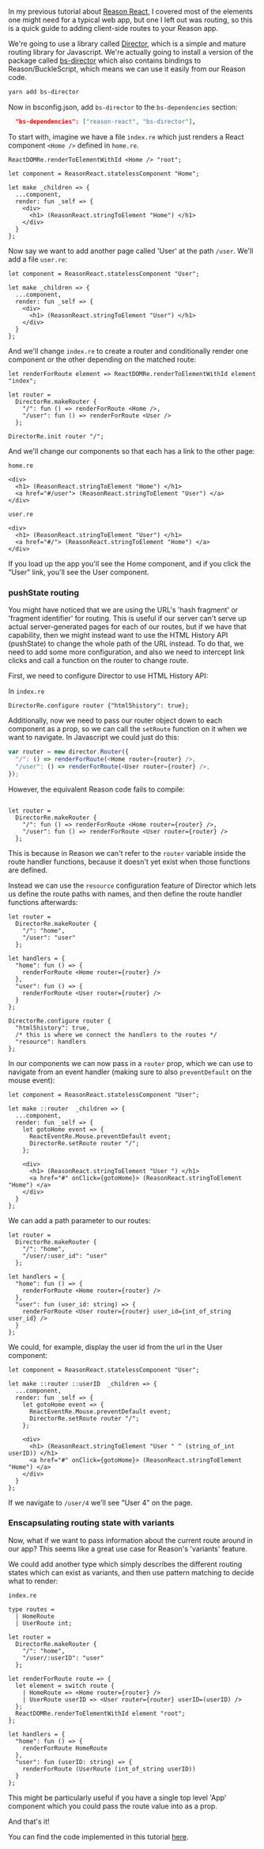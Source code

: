 In my previous tutorial about [Reason React](https://reasonml.github.io/reason-react/), I covered most of the elements one might need for a typical web app, but one I left out was routing, so this is a quick guide to adding client-side routes to your Reason app.

We're going to use a library called [Director](https://github.com/flatiron/director), which is a simple and mature routing library for Javascript. We're actually going to install a version of the package called [bs-director](https://github.com/BuckleTypes/bs-director) which also contains bindings to Reason/BuckleScript, which means we can use it easily from our Reason code.

```bash
yarn add bs-director
```

Now in bsconfig.json, add `bs-director` to the `bs-dependencies` section:

```json
  "bs-dependencies": ["reason-react", "bs-director"],
```

To start with, imagine we have a file `index.re` which just renders a React component `<Home />` defined in `home.re`.

```reason
ReactDOMRe.renderToElementWithId <Home /> "root";
```

```reason
let component = ReasonReact.statelessComponent "Home";

let make _children => {
  ...component,
  render: fun _self => {
    <div>
      <h1> (ReasonReact.stringToElement "Home") </h1>
    </div>
  }
};
```

Now say we want to add another page called 'User' at the path `/user`. We'll add a file `user.re`:

```reason
let component = ReasonReact.statelessComponent "User";

let make _children => {
  ...component,
  render: fun _self => {
    <div>
      <h1> (ReasonReact.stringToElement "User") </h1>
    </div>
  }
};
```

And we'll change `index.re` to create a router and conditionally render one component or the other depending on the matched route:

```reason
let renderForRoute element => ReactDOMRe.renderToElementWithId element "index";

let router =
  DirectorRe.makeRouter {
    "/": fun () => renderForRoute <Home />,
    "/user": fun () => renderForRoute <User />
  };

DirectorRe.init router "/";
```

And we'll change our components so that each has a link to the other page:

`home.re`
```reason
<div>
  <h1> (ReasonReact.stringToElement "Home") </h1>
  <a href="#/user"> (ReasonReact.stringToElement "User") </a>
</div>
```

`user.re`
```reason
<div>
  <h1> (ReasonReact.stringToElement "User") </h1>
  <a href="#/"> (ReasonReact.stringToElement "Home") </a>
</div>
```

If you load up the app you'll see the Home component, and if you click the "User" link, you'll see the User component.

### pushState routing

You might have noticed that we are using the URL's 'hash fragment' or 'fragment identifier' for routing. This is useful if our server can't serve up actual server-generated pages for each of our routes, but if we have that capability, then we might instead want to use the HTML History API (pushState) to change the whole path of the URL instead. To do that, we need to add some more configuration, and also we need  to intercept link clicks and call a function on the router to change route.

First, we need to configure Director to use HTML History API:

In `index.re`
```
DirectorRe.configure router {"html5history": true};
```

Additionally, now we need to pass our router object down to each component as a prop, so we can call the `setRoute` function on it when we want to navigate. In Javascript we could just do this:

```js
var router = new director.Router({
  "/": () => renderForRoute(<Home router={router} />,
  "/user": () => renderForRoute(<User router={router} />,
});
```

However, the equivalent Reason code fails to compile:

```reason

let router =
  DirectorRe.makeRouter {
    "/": fun () => renderForRoute <Home router={router} />,
    "/user": fun () => renderForRoute <User router={router} />
  };
```

This is because in Reason we can't refer to the `router` variable inside the route handler functions, because it doesn't yet exist when those functions are defined.

Instead we can use the `resource` configuration feature of Director which lets us define the route paths with names, and then define the route handler functions afterwards:


```reason
let router =
  DirectorRe.makeRouter {
    "/": "home",
    "/user": "user"
  };

let handlers = {
  "home": fun () => {
    renderForRoute <Home router={router} />
  },
  "user": fun () => {
    renderForRoute <User router={router} />
  }
};

DirectorRe.configure router {
  "html5history": true,
  /* this is where we connect the handlers to the routes */
  "resource": handlers
};

```

In our components we can now pass in a `router` prop, which we can use to navigate from an event handler (making sure to also `preventDefault` on the mouse event):

```reason
let component = ReasonReact.statelessComponent "User";

let make ::router  _children => {
  ...component,
  render: fun _self => {
    let gotoHome event => {
      ReactEventRe.Mouse.preventDefault event;
      DirectorRe.setRoute router "/";
    };

    <div>
      <h1> (ReasonReact.stringToElement "User ") </h1>
      <a href="#" onClick={gotoHome}> (ReasonReact.stringToElement "Home") </a>
    </div>
  }
};

```

We can add a path parameter to our routes:


```reason
let router =
  DirectorRe.makeRouter {
    "/": "home",
    "/user/:user_id": "user"
  };

let handlers = {
  "home": fun () => {
    renderForRoute <Home router={router} />
  },
  "user": fun (user_id: string) => {
    renderForRoute <User router={router} user_id={int_of_string user_id} />
  }
};
```

We could, for example, display the user id from the url in the User component:

```reason
let component = ReasonReact.statelessComponent "User";

let make ::router ::userID  _children => {
  ...component,
  render: fun _self => {
    let gotoHome event => {
      ReactEventRe.Mouse.preventDefault event;
      DirectorRe.setRoute router "/";
    };

    <div>
      <h1> (ReasonReact.stringToElement "User " ^ (string_of_int userID)) </h1>
      <a href="#" onClick={gotoHome}> (ReasonReact.stringToElement "Home") </a>
    </div>
  }
};
```

If we navigate to `/user/4` we'll see "User 4" on the page.

### Enscapsulating routing state with variants

Now, what if we want to pass information about the current route around in our app? This seems like a great use case for Reason's 'variants' feature.

We could add another type which simply describes the different routing states which can exist as variants, and then use pattern matching to decide what to render:

`index.re`

```reason
type routes =
  | HomeRoute
  | UserRoute int;

let router =
  DirectorRe.makeRouter {
    "/": "home",
    "/user/:userID": "user"
  };

let renderForRoute route => {
  let element = switch route {
    | HomeRoute => <Home router={router} />
    | UserRoute userID => <User router={router} userID=(userID) />
  };
  ReactDOMRe.renderToElementWithId element "root";
};

let handlers = {
  "home": fun () => {
    renderForRoute HomeRoute
  },
  "user": fun (userID: string) => {
    renderForRoute (UserRoute (int_of_string userID))
  }
};
```

This might be particularly useful if you have a single top level 'App' component which you could pass the route value into as a prop.

And that's it!

You can find the code implemented in this tutorial [here](https://github.com/jsdf/reason-routing-tutorial).

